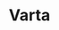 ---
title: "Varta"
url: /ciudad-autonoma-de-buenos-aires/varta-lascano/
shop: piezas de automóviles
---